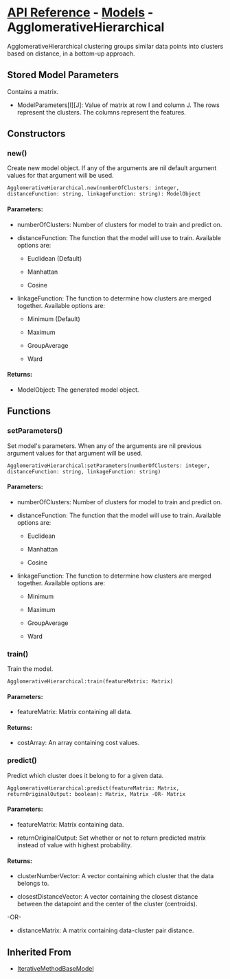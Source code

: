 # [API Reference](../../API.md) - [Models](../Models.md) - AgglomerativeHierarchical

AgglomerativeHierarchical clustering groups similar data points into clusters based on distance, in a bottom-up approach.

## Stored Model Parameters

Contains a matrix.  

* ModelParameters[I][J]: Value of matrix at row I and column J. The rows represent the clusters. The columns represent the features.

## Constructors

### new()

Create new model object. If any of the arguments are nil default argument values for that argument will be used.

```
AgglomerativeHierarchical.new(numberOfClusters: integer, distanceFunction: string, linkageFunction: string): ModelObject
```

#### Parameters:

* numberOfClusters: Number of clusters for model to train and predict on.

* distanceFunction: The function that the model will use to train. Available options are:
  
  * Euclidean (Default)
 
  * Manhattan
    
  * Cosine

* linkageFunction: The function to determine how clusters are merged together. Available options are:

  * Minimum (Default)

  * Maximum

  * GroupAverage
   
  * Ward

#### Returns:

* ModelObject: The generated model object.

## Functions

### setParameters()

Set model's parameters. When any of the arguments are nil previous argument values for that argument will be used.

```
AgglomerativeHierarchical:setParameters(numberOfClusters: integer, distanceFunction: string, linkageFunction: string)
```

#### Parameters:

* numberOfClusters: Number of clusters for model to train and predict on.

* distanceFunction: The function that the model will use to train. Available options are:

  * Euclidean
 
  * Manhattan

  * Cosine
    
* linkageFunction: The function to determine how clusters are merged together. Available options are:

  * Minimum

  * Maximum

  * GroupAverage
   
  * Ward

### train()

Train the model.

```
AgglomerativeHierarchical:train(featureMatrix: Matrix)
```

#### Parameters:

* featureMatrix: Matrix containing all data.

#### Returns:

* costArray: An array containing cost values.

### predict()

Predict which cluster does it belong to for a given data.

```
AgglomerativeHierarchical:predict(featureMatrix: Matrix, returnOriginalOutput: boolean): Matrix, Matrix -OR- Matrix
```

#### Parameters:

* featureMatrix: Matrix containing data.

* returnOriginalOutput: Set whether or not to return predicted matrix instead of value with highest probability.

#### Returns:

* clusterNumberVector: A vector containing which cluster that the data belongs to.

* closestDistanceVector: A vector containing the closest distance between the datapoint and the center of the cluster (centroids).

-OR-

* distanceMatrix: A matrix containing data-cluster pair distance.

## Inherited From

* [IterativeMethodBaseModel](IterativeMethodBaseModel.md)
